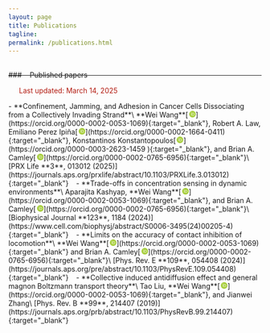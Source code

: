 ```yaml
---
layout: page
title: Publications
tagline:
permalink: /publications.html
---
```


<script type="text/javascript" src="https://d1bxh8uas1mnw7.cloudfront.net/assets/embed.js"></script>

<script type="text/javascript">
<!--
var arxiv_authorid = "0000-0002-0053-1069";
var arxiv_format = "arxiv"
var arxiv_max_entries=0;       //show all articles
var arxiv_includeSummary=0;    //not show abstracts (default is 0)
var arxiv_includeComments=1;   //show comments (default is 1)
var arxiv_includeDOI=1;
var arxiv_includeJournalRef=1;
//--></script>
<style type="text/css">
div.arxivfeed {
    margin-bottom: 5px;
    width: 700px;
}
</style>
<script type="text/javascript" src="https://arxiv.org/js/myarticles.js">
</script>

<div id="arxivfeed"></div>

<!--
<div style="float:left; margin:0 30px 0 15px; overflow:hidden">
<p style="float:left;"><b>[1]</b></p>
<div class="altmetric-embed altmetric-badge-popover-bottom" data-badge-type="1" data-arxiv-id="2311.00085" style="margin:4px 0px 0 30px"></div>
</div>

<div style="float:left; margin:0 30px 0 0; overflow:hidden">
<p style="float:left;"><b>[2]</b></p>
<div class="altmetric-embed altmetric-badge-popover-bottom" data-badge-type="1" data-arxiv-id="2310.00062" style="margin:4px 0px 0 30px"></div>
</div>

&ensp;
-->

<hr style="margin:40px 0px -10px 0px"/>
### &ensp;&thinsp;&thinsp;Published papers

&emsp;&ensp;<font color="#b31b11">Last updated: March 14, 2025</font>


<div class="altmetric-embed altmetric-badge-popover-left" data-badge-type="donut" data-doi="10.1103/PRXLife.3.013012" style="float:right"></div>
- **Confinement, Jamming, and Adhesion in Cancer Cells Dissociating from a Collectively Invading Strand**\
**Wei Wang**[<img src='/images/orcid.logo.icon.svg' onerror="this.style.display='none'" alt="" width="13px" style="padding:0 0.1px 0 2px"/>](https://orcid.org/0000-0002-0053-1069){:target="_blank"}, Robert A. Law, Emiliano Perez Ipiña[<img src='/images/orcid.logo.icon.svg' onerror="this.style.display='none'" alt="" width="13px" style="padding:0 0.1px 0 2px"/>](https://orcid.org/0000-0002-1664-0411){:target="_blank"}, Konstantinos Konstantopoulos[<img src='/images/orcid.logo.icon.svg' onerror="this.style.display='none'" alt="" width="13px" style="padding:0 0.1px 0 2px"/>](https://orcid.org/0000-0003-2623-1459
){:target="_blank"}, and Brian A. Camley[<img src='/images/orcid.logo.icon.svg' onerror="this.style.display='none'" alt="" width="13px" style="padding:0 0.1px 0 2px"/>](https://orcid.org/0000-0002-0765-6956){:target="_blank"}\
[PRX Life **3**, 013012 (2025)](https://journals.aps.org/prxlife/abstract/10.1103/PRXLife.3.013012){:target="_blank"}
&ensp;


<div class="altmetric-embed altmetric-badge-popover-left" data-badge-type="donut" data-doi="10.1016/j.bpj.2024.03.025" style="float:right"></div>
- **Trade-offs in concentration sensing in dynamic environments**\
Aparajita Kashyap, **Wei Wang**[<img src='/images/orcid.logo.icon.svg' onerror="this.style.display='none'" alt="" width="13px" style="padding:0 0.1px 0 2px"/>](https://orcid.org/0000-0002-0053-1069){:target="_blank"}, and Brian A. Camley[<img src='/images/orcid.logo.icon.svg' onerror="this.style.display='none'" alt="" width="13px" style="padding:0 0.1px 0 2px"/>](https://orcid.org/0000-0002-0765-6956){:target="_blank"}\
[Biophysical Journal **123**, 1184 (2024)](https://www.cell.com/biophysj/abstract/S0006-3495(24)00205-4){:target="_blank"}
&ensp;


<div class="altmetric-embed altmetric-badge-popover-left" data-badge-type="donut" data-doi="10.1103/PhysRevE.109.054408" style="float:right"></div>
- **Limits on the accuracy of contact inhibition of locomotion**\
**Wei Wang**[<img src='/images/orcid.logo.icon.svg' onerror="this.style.display='none'" alt="" width="13px" style="padding:0 0.1px 0 2px"/>](https://orcid.org/0000-0002-0053-1069){:target="_blank"} and Brian A. Camley[<img src='/images/orcid.logo.icon.svg' onerror="this.style.display='none'" alt="" width="13px" style="padding:0 0.1px 0 2px"/>](https://orcid.org/0000-0002-0765-6956){:target="_blank"}\
[Phys. Rev. E **109**, 054408 (2024)](https://journals.aps.org/pre/abstract/10.1103/PhysRevE.109.054408){:target="_blank"}
&ensp;


<div class="altmetric-embed altmetric-badge-popover-left" data-badge-type="donut" data-doi="10.1103/PhysRevB.99.214407" style="float:right"></div>
- **Collective induced antidiffusion effect and general magnon Boltzmann transport theory**\
Tao Liu, **Wei Wang**[<img src='/images/orcid.logo.icon.svg' onerror="this.style.display='none'" alt="" width="13px" style="padding:0 0.1px 0 2px"/>](https://orcid.org/0000-0002-0053-1069){:target="_blank"}, and Jianwei Zhang\
[Phys. Rev. B **99**, 214407 (2019)](https://journals.aps.org/prb/abstract/10.1103/PhysRevB.99.214407){:target="_blank"}
&ensp;